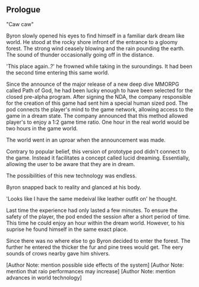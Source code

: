 ## Prologue

"Caw caw"

Byron slowly opened his eyes to find himself in a familiar dark dream like world. He stood at the rocky shore infront of the entrance to a gloomy forest. The strong wind ceasely blowing and the rain pounding the earth. The sound of thunder occasionally going off in the distance.

'This place again..?' he frowned while taking in the suroundings. It had been the second time entering this same world.

Since the announce of the major release of a new deep dive MMORPG called Path of God, he had been lucky enough to have been selected for the closed pre-alpha program. After signing the NDA, the company responsible for the creation of this game had sent him a special human sized pod. The pod connects the player's mind to the game network, allowing access to the game in a dream state. The company announced that this method allowed player's to enjoy a 1:2 game time ratio. One hour in the real world would be two hours in the game world.

The world went in an uproar when the announcement was made.

Contrary to popular belief, this version of prototype pod didn't connect to the game. Instead it facilitates a concept called lucid dreaming. Essentially, allowing the user to be aware that they are in dream.

The possibilities of this new technology was endless.

Byron snapped back to reality and glanced at his body.

'Looks like I have the same medeival like leather outfit on' he thought. 

Last time the experience had only lasted a few minutes. To ensure the safety of the player, the pod ended the session after a short period of time. This time he could enjoy an hour within the dream world. However, to his suprise he found himself in the same exact place. 

Since there was no where else to go Byron decided to enter the forest. The further he entered the thicker the fur and pine trees would get. The eery sounds of crows nearby gave him shivers.

[Author Note: mention possible side effects of the system]
[Author Note: mention that raio performances may increase]
[Author Note: mention advances in world technology]